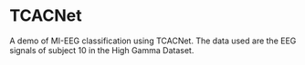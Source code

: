 # TCACNet
A demo of MI-EEG classification using TCACNet. The data used are the EEG signals of subject 10 in the High Gamma Dataset.
